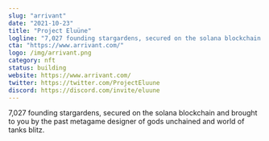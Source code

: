```yaml
---
slug: "arrivant"
date: "2021-10-23"
title: "Project Eluüne"
logline: "7,027 founding stargardens, secured on the solana blockchain and brought to you by the past metagame designer of gods unchained and world of tanks blitz."
cta: "https://www.arrivant.com/"
logo: /img/arrivant.png
category: nft
status: building
website: https://www.arrivant.com/
twitter: https://twitter.com/ProjectEluune
discord: https://discord.com/invite/eluune
---
```


7,027 founding stargardens, secured on the solana blockchain and brought to you by the past metagame designer of gods unchained and world of tanks blitz.

